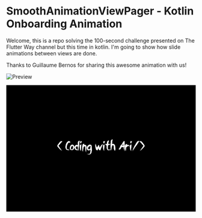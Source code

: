 # SmoothAnimationViewPager - Kotlin Onboarding Animation

Welcome, this is a repo solving the 100-second challenge presented on The Flutter Way channel but this time in kotlin. I'm going to show how slide animations between views are done.

Thanks to Guillaume Bernos for sharing this awesome animation with us!

![Preview](/gif.gif)

![App Ari](/Ari.png)
